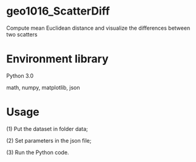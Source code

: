 # geo1016_ScatterDiff
Compute mean Euclidean distance and visualize the differences between two scatters

# Environment library
Python 3.0

math, numpy, matplotlib, json

# Usage
(1) Put the dataset in folder data;

(2) Set parameters in the json file;

(3) Run the Python code.
